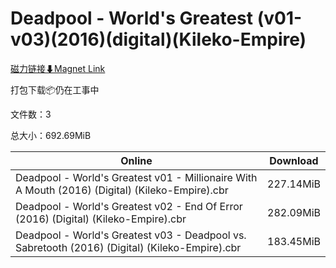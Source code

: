 # Deadpool - World's Greatest (v01-v03)(2016)(digital)(Kileko-Empire)

[磁力链接⬇Magnet Link](magnet:?xt=urn:btih:8ee5ae20a91be725428225c15e6eb5da42d37170&dn=Deadpool%20-%20World%27s%20Greatest%20%28v01-v03%29%282016%29%28digital%29%28Kileko-Empire%29)

打包下载📦仍在工事中

文件数：3

总大小：692.69MiB

Online | Download
--- | ---
Deadpool - World's Greatest v01 - Millionaire With A Mouth (2016) (Digital) (Kileko-Empire).cbr | 227.14MiB
Deadpool - World's Greatest v02 - End Of Error (2016) (Digital) (Kileko-Empire).cbr | 282.09MiB
Deadpool - World's Greatest v03 - Deadpool vs. Sabretooth (2016) (Digital) (Kileko-Empire).cbr | 183.45MiB